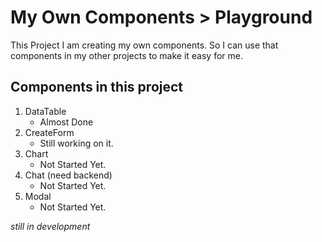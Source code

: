 # My Own Components > Playground

This Project I am creating my own components.
So I can use that components in my other projects to make it easy for me.

## Components in this project

1. DataTable
   - Almost Done
2. CreateForm
   - Still working on it.
3. Chart
   - Not Started Yet.
4. Chat (need backend)
   - Not Started Yet.
5. Modal
   - Not Started Yet.

_still in development_
